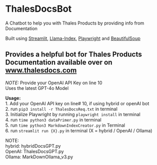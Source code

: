 # ThalesDocsBot
A Chatbot to help you with Thales Products by providing info from Documentation   

   Built using [Streamlit](https://streamlit.io/), [Llama-Index](https://docs.llamaindex.ai/en/stable/), [Playwright](https://playwright.dev/) and [BeautifulSoup](https://beautiful-soup-4.readthedocs.io/en/latest/#:~:text=Beautiful%20Soup%20is%20a%20Python,hours%20or%20days%20of%20work.)


   
## Provides a helpful bot for Thales Products Documentation available over on www.thalesdocs.com
*NOTE:* Provide your OpenAI API Key on line 10   
Uses the latest GPT-4o Model   


  **Usage:**   
      1. Add your OpenAI API key on line# 10, if using hybrid or openAI bot   
      2. run `pip3 install -r ThalesDocsReq.txt` in terminal   
      3. Initialize Playwright by running `playwright install` in terminal   
      4. run `time python3 dataPrimer.py` in terminal   
      5. run `time python3 MarkdownIndexCreator.py` in Terminal   
      6. run `streamlit run {X}.py` in terminal (X = hybrid / OpenAI / Ollama)   

NOTE:    
   hybrid: hybridDocsGPT.py   
   OpenAI: ThalesDocsGPT.py   
   Ollama: MarkDownOllama_v3.py

